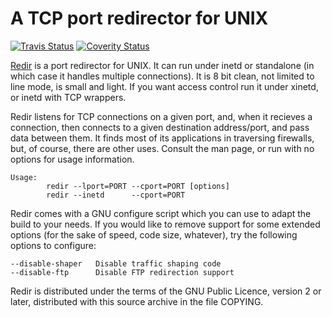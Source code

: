 A TCP port redirector for UNIX
==============================
[![Travis Status][]][Travis] [![Coverity Status]][Coverity Scan]

[Redir][home] is a port redirector for UNIX.  It can run under inetd or
standalone (in which case it handles multiple connections).  It is 8 bit
clean, not limited to line mode, is small and light.  If you want access
control run it under xinetd, or inetd with TCP wrappers.

Redir listens for TCP connections on a given port, and, when it recieves
a connection, then connects to a given destination address/port, and
pass data between them.  It finds most of its applications in traversing
firewalls, but, of course, there are other uses.  Consult the man page,
or run with no options for usage information.

    Usage:
            redir --lport=PORT --cport=PORT [options]
            redir --inetd      --cport=PORT

Redir comes with a GNU configure script which you can use to adapt the
build to your needs.  If you would like to remove support for some
extended options (for the sake of speed, code size, whatever),
try the following options to configure:

    --disable-shaper   Disable traffic shaping code
    --disable-ftp      Disable FTP redirection support

Redir is distributed under the terms of the GNU Public Licence, version
2 or later, distributed with this source archive in the file COPYING.

[home]:            http://sammy.net/~sammy/hacks/
[Travis]:          https://travis-ci.org/troglobit/redir
[Travis Status]:   https://travis-ci.org/troglobit/redir.png?branch=master
[Coverity Scan]:   https://scan.coverity.com/projects/8740
[Coverity Status]: https://scan.coverity.com/projects/8740/badge.svg
